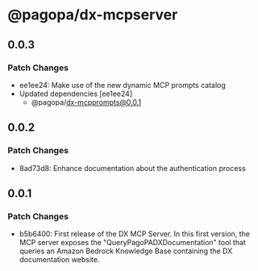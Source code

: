 # @pagopa/dx-mcpserver

## 0.0.3

### Patch Changes

- ee1ee24: Make use of the new dynamic MCP prompts catalog
- Updated dependencies [ee1ee24]
  - @pagopa/dx-mcpprompts@0.0.1

## 0.0.2

### Patch Changes

- 8ad73d8: Enhance documentation about the authentication process

## 0.0.1

### Patch Changes

- b5b6400: First release of the DX MCP Server. In this first version, the MCP server exposes the "QueryPagoPADXDocumentation" tool that queries an Amazon Bedrock Knowledge Base containing the DX documentation website.

